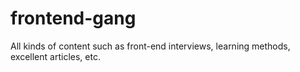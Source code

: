 # frontend-gang
All kinds of content such as front-end interviews, learning methods, excellent articles, etc. 
